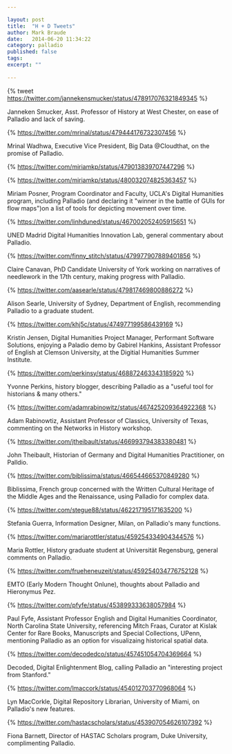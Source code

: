 ```yaml
---

layout: post
title:  "H + D Tweets"
author: Mark Braude
date:   2014-06-20 11:34:22
category: palladio
published: false
tags: 
excerpt: ""
 
---
```



{% tweet https://twitter.com/jannekensmucker/status/478917076321849345 %}

Janneken Smucker, Asst. Professor of History at West Chester, on ease of Palladio and lack of saving.


{% https://twitter.com/mrinal/status/479444176732307456 %}

Mrinal Wadhwa, Executive Vice President, Big Data @Cloudthat, on the promise of Palladio.


{% https://twitter.com/miriamkp/status/479013839707447296 %}

{% https://twitter.com/miriamkp/status/480032074825363457 %}

Miriam Posner, Program Coordinator and Faculty, UCLA's Digital Humanities program, including Palladio (and declaring it "winner in the battle of GUIs for flow maps")on a list of tools for depicting movement over time.


{% https://twitter.com/linhduned/status/467002052405915651 %}

UNED Madrid Digital Humanities Innovation Lab, general commentary about Palladio.


{% https://twitter.com/finny_stitch/status/479977907889401856 %}

Claire Canavan, PhD Candidate University of York working on narratives of needlework in the 17th century, making progress with Palladio.


{% https://twitter.com/aasearle/status/479817469800886272 %}

Alison Searle, University of Sydney, Department of English, recommending Palladio to a graduate student.


{% https://twitter.com/khj5c/status/474977199586439169 %}

Kristin Jensen, Digital Humanities Project Manager, Performant Software Solutions, enjoying a Paladio demo by Gabirel Hankins, Assistant Professor of English at Clemson University, at the Digitial Humanities Summer Institute.


{% https://twitter.com/perkinsy/status/468872463343185920 %}

Yvonne Perkins, history blogger, describing Palladio as a "useful tool for historians & many others."


{% https://twitter.com/adamrabinowitz/status/467425209364922368 %}

Adam Rabinowtiz, Assistant Professor of Classics, University of Texas, commenting on the Networks in History workshop.


{% https://twitter.com/jtheibault/status/466993794383380481 %}

John Theibault, Historian of Germany and Digital Humanities Practitioner, on Palldio.


{% https://twitter.com/biblissima/status/466544665370849280 %}

Biblissima, French group concerned with the Written Cultural Heritage of the Middle Ages and the Renaissance, using Palladio for complex data.


{% https://twitter.com/stegue88/status/462217195171635200 %}

Stefania Guerra, Information Designer, Milan, on Palladio's many functions.


{% https://twitter.com/mariarottler/status/459254334904344576 %}

Maria Rottler, History graduate student at Universität Regensburg, general comments on Palladio.


{% https://twitter.com/frueheneuzeit/status/459254034776752128 %}

EMTO (Early Modern Thought Onlune), thoughts about Palladio and Hieronymus Pez.


{% https://twitter.com/pfyfe/status/453899333638057984 %}

Paul Fyfe, Assistant Professor English and Digital Humanities Coordinator, North Carolina State University, referencing Mitch Fraas, Curator at Kislak Center for Rare Books, Manuscripts and Special Collections, UPenn, mentioning Palladio as an option for visualizaing historical spatial data.


{% https://twitter.com/decodedco/status/457451054704369664 %}

Decoded, Digital Enlightenment Blog, calling Palladio an "interesting project from Stanford."


{% https://twitter.com/lmaccork/status/454012703770968064 %}

Lyn MacCorkle, Digital Repository Librarian, University of Miami, on Palladio's new features.


{% https://twitter.com/hastacscholars/status/453907054626107392 %}

Fiona Barnett, Director of HASTAC Scholars program, Duke University, complimenting Palladio.

